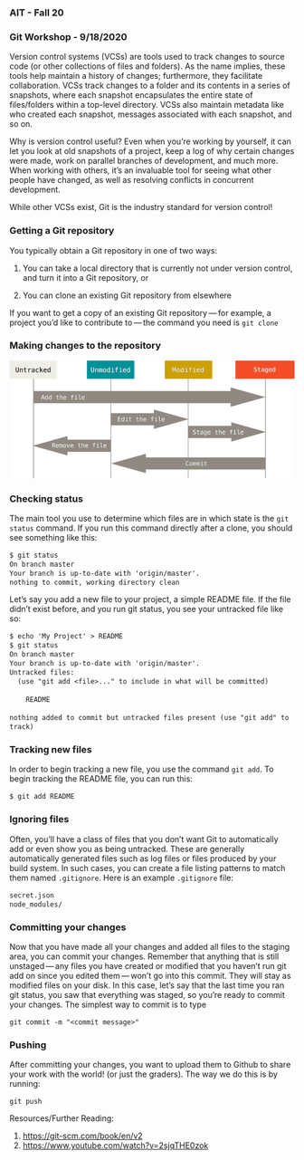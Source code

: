 ### AIT - Fall 20
### Git Workshop - 9/18/2020

Version control systems (VCSs) are tools used to track changes to source code (or other collections of files and folders). As the name implies, these tools help maintain a history of changes; furthermore, they facilitate collaboration. VCSs track changes to a folder and its contents in a series of snapshots, where each snapshot encapsulates the entire state of files/folders within a top-level directory. VCSs also maintain metadata like who created each snapshot, messages associated with each snapshot, and so on.

Why is version control useful? Even when you’re working by yourself, it can let you look at old snapshots of a project, keep a log of why certain changes were made, work on parallel branches of development, and much more. When working with others, it’s an invaluable tool for seeing what other people have changed, as well as resolving conflicts in concurrent development.

While other VCSs exist, Git is the industry standard for version control!

### Getting a Git repository

You typically obtain a Git repository in one of two ways:

1. You can take a local directory that is currently not under version control, and turn it into a Git repository, or

2. You can clone an existing Git repository from elsewhere

If you want to get a copy of an existing Git repository — for example, a project you’d like to contribute to — the command you need is `git clone`

### Making changes to the repository

![Lifecycle of the status of your files](lifecycle.png)

### Checking status

The main tool you use to determine which files are in which state is the `git status` command. If you run this command directly after a clone, you should see something like this:

```
$ git status
On branch master
Your branch is up-to-date with 'origin/master'.
nothing to commit, working directory clean
```

Let’s say you add a new file to your project, a simple README file. If the file didn’t exist before, and you run git status, you see your untracked file like so:

```
$ echo 'My Project' > README
$ git status
On branch master
Your branch is up-to-date with 'origin/master'.
Untracked files:
  (use "git add <file>..." to include in what will be committed)

    README

nothing added to commit but untracked files present (use "git add" to track)
```

### Tracking new files

In order to begin tracking a new file, you use the command `git add`. To begin tracking the README file, you can run this:

```
$ git add README
```

### Ignoring files

Often, you’ll have a class of files that you don’t want Git to automatically add or even show you as being untracked. These are generally automatically generated files such as log files or files produced by your build system. In such cases, you can create a file listing patterns to match them named `.gitignore`. Here is an example `.gitignore` file:

```
secret.json
node_modules/
```

### Committing your changes

Now that you have made all your changes and added all files to the staging area, you can commit your changes. Remember that anything that is still unstaged — any files you have created or modified that you haven’t run git add on since you edited them — won’t go into this commit. They will stay as modified files on your disk. In this case, let’s say that the last time you ran git status, you saw that everything was staged, so you’re ready to commit your changes. The simplest way to commit is to type 
```
git commit -m "<commit message>"
```

### Pushing

After committing your changes, you want to upload them to Github to share your work with the world! (or just the graders). The way we do this is by running:

```
git push
```

Resources/Further Reading:

1. https://git-scm.com/book/en/v2
2. https://www.youtube.com/watch?v=2sjqTHE0zok